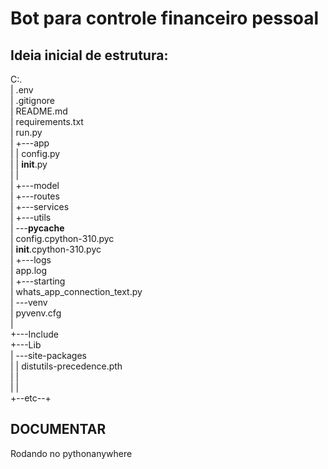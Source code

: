 # Bot para controle financeiro pessoal

## Ideia inicial de estrutura:

C:.  
|   .env  
|   .gitignore  
|   README.md  
|   requirements.txt  
|   run.py  
|
+---app  
|   |   config.py  
|   |   __init__.py  
|   |  
|   +---model  
|   +---routes  
|   +---services  
|   +---utils  
|   \---__pycache__  
|           config.cpython-310.pyc  
|           __init__.cpython-310.pyc  
|
+---logs  
|       app.log  
|
+---starting  
|       whats_app_connection_text.py  
|
\---venv  
    |   pyvenv.cfg  
    |  
    +---Include  
    +---Lib  
    |   \---site-packages  
    |       |   distutils-precedence.pth  
    |       |  
    |       |  
    +--etc--+

## DOCUMENTAR
Rodando no pythonanywhere